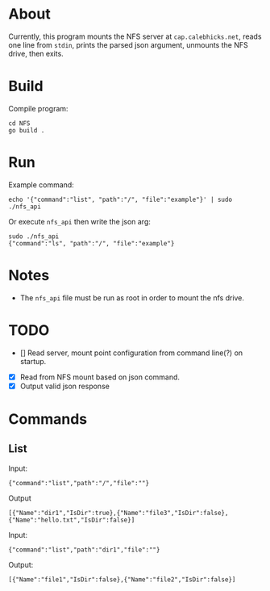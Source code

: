 # About
Currently, this program mounts the NFS server at `cap.calebhicks.net`, reads one line from `stdin`, prints the parsed json argument, unmounts the NFS drive, then exits. 

# Build
Compile program:

```
cd NFS
go build .
```

# Run
Example command:
```
echo '{"command":"list", "path":"/", "file":"example"}' | sudo ./nfs_api
```
Or execute `nfs_api` then write the json arg:
```
sudo ./nfs_api
{"command":"ls", "path":"/", "file":"example"}
```
# Notes
- The `nfs_api` file must be run as root in order to mount the nfs drive.

# TODO
- [] Read server, mount point configuration from command line(?) on startup.
- [X] Read from NFS mount based on json command.
- [X] Output valid json response 

# Commands
## List
Input:
```
{"command":"list","path":"/","file":""}
```
Output
```
[{"Name":"dir1","IsDir":true},{"Name":"file3","IsDir":false},{"Name":"hello.txt","IsDir":false}]
```
Input:
```
{"command":"list","path":"dir1","file":""}
```
Output:
```
[{"Name":"file1","IsDir":false},{"Name":"file2","IsDir":false}]
```